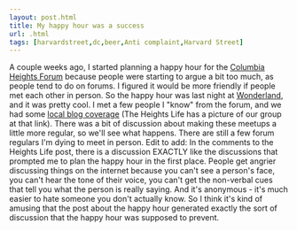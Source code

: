```yaml
---
layout: post.html
title: My happy hour was a success
url: .html
tags: [harvardstreet,dc,beer,Anti complaint,Harvard Street]
---
```

A couple weeks ago, I started planning a happy hour for the [Columbia Heights Forum](http://www.columbiaheightsnews.org/forum/) because people were starting to argue a bit too much, as people tend to do on forums. I figured it would be more friendly if people met each other in person. So the happy hour was last night at [Wonderland](http://www.thewonderlandballroom.com/), and it was pretty cool. I met a few people I "know" from the forum, and we had some [local blog coverage](http://theheightslife.blogspot.com/2008/05/columbia-heights-forum-mixer-love.html) (The Heights Life has a picture of our group at that link). There was a bit of discussion about making these meetups a little more regular, so we'll see what happens. There are still a few forum regulars I'm dying to meet in person. Edit to add: In the comments to the Heights Life post, there is a discussion EXACTLY like the discussions that prompted me to plan the happy hour in the first place. People get angrier discussing things on the internet because you can't see a person's face, you can't hear the tone of their voice, you can't get the non-verbal cues that tell you what the person is really saying. And it's anonymous - it's much easier to hate someone you don't actually know. So I think it's kind of amusing that the post about the happy hour generated exactly the sort of discussion that the happy hour was supposed to prevent.
